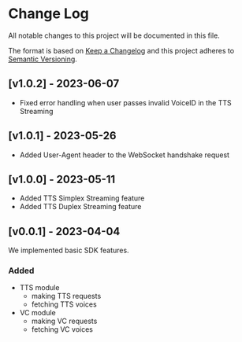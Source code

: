 # Change Log
All notable changes to this project will be documented in this file.

The format is based on [Keep a Changelog](http://keepachangelog.com/)
and this project adheres to [Semantic Versioning](http://semver.org/).

## [v1.0.2] - 2023-06-07

- Fixed error handling when user passes invalid VoiceID in the TTS Streaming

## [v1.0.1] - 2023-05-26

- Added User-Agent header to the WebSocket handshake request

## [v1.0.0] - 2023-05-11

- Added TTS Simplex Streaming feature
- Added TTS Duplex Streaming feature

## [v0.0.1] - 2023-04-04

We implemented basic SDK features.

### Added

- TTS module
  - making TTS requests
  - fetching TTS voices
- VC module
  - making VC requests
  - fetching VC voices

